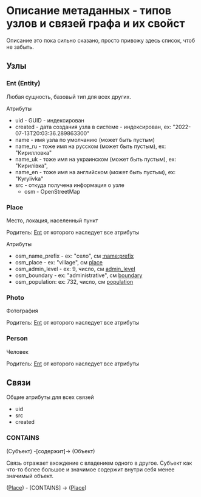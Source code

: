 # Описание метаданных - типов узлов и связей графа и их свойст
Описание это пока сильно сказано, просто привожу здесь список, чтоб не забыть.

## Узлы

### Ent (Entity)
Любая сущность, базовый тип для всех других. 

Атрибуты
* uid - GUID - индексирован
* created - дата создания узла в системе - индексирован, ex: "2022-07-13T20:03:36.289863300"
* name - имя узла по умолчанию (может быть пустым)
* name_ru - тоже имя на русском (может быть пустым),  ex: "Кирилловка"
* name_uk - тоже имя на украинском (может быть пустым), ex: "Кирилівка",
* name_en - тоже имя на английском (может быть пустым), ex: "Kyrylivka"
* src - откуда получена информация о узле
  * osm - OpenStreetMap

### Place
Место, локация, населенный пункт

Родитель: [Ent](#Ent) от которого наследует все атрибуты

Атрибуты 
 * osm_name_prefix - ex: "село", см [:name:prefix](https://wiki.openstreetmap.org/wiki/Key:name:prefix)
 * osm_place - ex: "village", см [place](https://wiki.openstreetmap.org/wiki/RU:Key:place)
 * osm_admin_level - ex: 9, число, см [admin_level](https://wiki.openstreetmap.org/wiki/Key:admin_level)
 * osm_boundary - ex: "administrative", см [boundary](https://wiki.openstreetmap.org/wiki/Key:boundary)
 * osm_population: ex: 732, число, см [population](https://wiki.openstreetmap.org/wiki/Key:population)
 
### Photo
Фотография

Родитель: [Ent](#Ent) от которого наследует все атрибуты

### Person
Человек

Родитель: [Ent](#Ent) от которого наследует все атрибуты


## Связи
Общие атрибуты для всех связей       
 * uid
 * src
 * created


### CONTAINS
(Субъект) -[содержит]-> (Объект)

Связь отражает вхождение с владением одного в другое. Субъект как что-то более большое и значимое содержит внутри себя
менее значимый объект.

([Place](#Place)) - [CONTAINS] -> ([Place](#Place))



